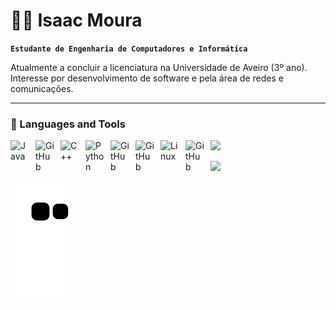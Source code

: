 # 🏄‍♂️ Isaac Moura

**`Estudante de Engenharia de Computadores e Informática`**


Atualmente a concluir a licenciatura na Universidade de Aveiro (3º ano). Interesse por desenvolvimento de software e pela área de redes e comunicações.


---

### 🧰 Languages and Tools

<img align="left" alt="Java" width="30px" style="padding-right:10px;" src="https://cdn.jsdelivr.net/gh/devicons/devicon/icons/java/java-original.svg"/>
<img align="left" alt="GitHub" width="30px" style="padding-right:10px;"
src="https://cdn.jsdelivr.net/gh/devicons/devicon/icons/c/c-original.svg" />
<img align="left" alt="C++" width="30px" style="padding-right:10px;" src="https://cdn.jsdelivr.net/gh/devicons/devicon/icons/cplusplus/cplusplus-original.svg" />
<img align="left" alt="Python" width="30px" style="padding-right:10px;" src="https://cdn.jsdelivr.net/gh/devicons/devicon/icons/python/python-plain.svg" />
<img align="left" alt="GitHub" width="30px" style="padding-right:10px;" 
src="https://cdn.jsdelivr.net/gh/devicons/devicon/icons/javascript/javascript-original.svg" />     
<img align="left" alt="GitHub" width="30px" style="padding-right:10px;" 
src="https://cdn.jsdelivr.net/gh/devicons/devicon/icons/html5/html5-plain.svg" />
<img align="left" alt="Linux" width="30px" style="padding-right:10px;" src="https://cdn.jsdelivr.net/gh/devicons/devicon/icons/linux/linux-original.svg" />
<img align="left" alt="GitHub" width="30px" style="padding-right:10px;" src="https://cdn.jsdelivr.net/gh/devicons/devicon/icons/github/github-original.svg" />


 
<div> 

 
 
 <a href="vazio" target="_blank"><img src="https://img.shields.io/badge/Discord-7289DA?style=for-the-badge&logo=discord&logoColor=white" target="_blank"></a> 
 
  <a href = "mailto:isaacfilipe12@gmail.com"><img src="https://img.shields.io/badge/-Gmail-%23333?style=for-the-badge&logo=gmail&logoColor=white" target="_blank"></a>
 
  
 
  ![Snake animation](https://github.com/IsaacMoura12/IsaacMoura12/blob/output/github-contribution-grid-snake.svg)
 
</div>
     

